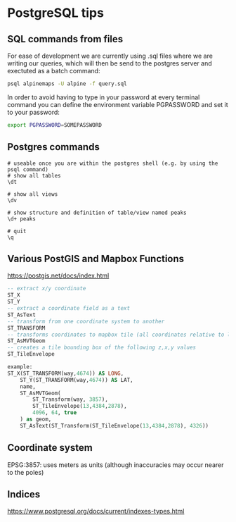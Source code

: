# PostgreSQL tips
## SQL commands from files
For ease of development we are currently using .sql files where we are writing our queries, which will then be send to the postgres server and exectuted as a batch command:
``` sh
psql alpinemaps -U alpine -f query.sql
```


In order to avoid having to type in your password at every terminal command you can define the environment variable PGPASSWORD and set it to your password:
``` sh
export PGPASSWORD=SOMEPASSWORD
```



## Postgres commands
```
# useable once you are within the postgres shell (e.g. by using the psql command)
# show all tables
\dt

# show all views
\dv

# show structure and definition of table/view named peaks
\d+ peaks

# quit
\q
```
## Various PostGIS and Mapbox Functions
https://postgis.net/docs/index.html
``` sql
-- extract x/y coordinate
ST_X
ST_Y
-- extract a coordinate field as a text
ST_AsText
-- transform from one coordinate system to another
ST_TRANSFORM
-- transforms coordinates to mapbox tile (all coordinates relative to left upper origin point of tile bounding box)
ST_AsMVTGeom
-- creates a tile bounding box of the following z,x,y values
ST_TileEnvelope

example: 
ST_X(ST_TRANSFORM(way,4674)) AS LONG,
	ST_Y(ST_TRANSFORM(way,4674)) AS LAT,
	name,
	ST_AsMVTGeom(
		ST_Transform(way, 3857),
		ST_TileEnvelope(13,4384,2878),
		4096, 64, true
	) as geom,
	ST_AsText(ST_Transform(ST_TileEnvelope(13,4384,2878), 4326))
```
## Coordinate system 
EPSG:3857:
uses meters as units (although inaccuracies may occur nearer to the poles)
## Indices
https://www.postgresql.org/docs/current/indexes-types.html